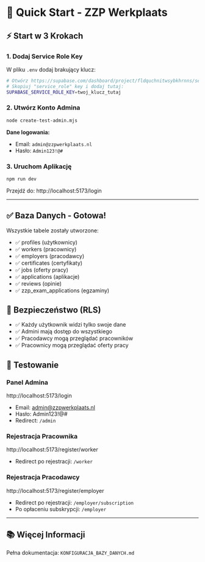 # 🚀 Quick Start - ZZP Werkplaats

## ⚡ Start w 3 Krokach

### 1. Dodaj Service Role Key

W pliku `.env` dodaj brakujący klucz:

```bash
# Otwórz https://supabase.com/dashboard/project/fldquchnitwsybkhrnns/settings/api
# Skopiuj "service_role" key i dodaj tutaj:
SUPABASE_SERVICE_ROLE_KEY=twoj_klucz_tutaj
```

### 2. Utwórz Konto Admina

```bash
node create-test-admin.mjs
```

**Dane logowania:**
- Email: `admin@zzpwerkplaats.nl`
- Hasło: `Admin123!@#`

### 3. Uruchom Aplikację

```bash
npm run dev
```

Przejdź do: http://localhost:5173/login

---

## ✅ Baza Danych - Gotowa!

Wszystkie tabele zostały utworzone:
- ✅ profiles (użytkownicy)
- ✅ workers (pracownicy)
- ✅ employers (pracodawcy)
- ✅ certificates (certyfikaty)
- ✅ jobs (oferty pracy)
- ✅ applications (aplikacje)
- ✅ reviews (opinie)
- ✅ zzp_exam_applications (egzaminy)

## 🔐 Bezpieczeństwo (RLS)

- ✅ Każdy użytkownik widzi tylko swoje dane
- ✅ Admini mają dostęp do wszystkiego
- ✅ Pracodawcy mogą przeglądać pracowników
- ✅ Pracownicy mogą przeglądać oferty pracy

## 🎯 Testowanie

### Panel Admina
http://localhost:5173/login
- Email: admin@zzpwerkplaats.nl
- Hasło: Admin123!@#
- Redirect: `/admin`

### Rejestracja Pracownika
http://localhost:5173/register/worker
- Redirect po rejestracji: `/worker`

### Rejestracja Pracodawcy
http://localhost:5173/register/employer
- Redirect po rejestracji: `/employer/subscription`
- Po opłaceniu subskrypcji: `/employer`

---

## 📚 Więcej Informacji

Pełna dokumentacja: `KONFIGURACJA_BAZY_DANYCH.md`
